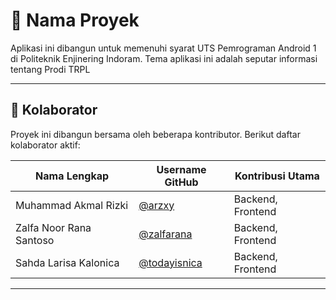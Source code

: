# 📁 Nama Proyek

Aplikasi ini dibangun untuk memenuhi syarat UTS Pemrograman Android 1 di Politeknik Enjinering Indoram. Tema aplikasi ini adalah seputar informasi tentang Prodi TRPL

---

## 👥 Kolaborator

Proyek ini dibangun bersama oleh beberapa kontributor. Berikut daftar kolaborator aktif:

| Nama Lengkap            | Username GitHub                                   | Kontribusi Utama              |
|-------------------------|------------------------------------------------|-------------------------------|
| Muhammad Akmal Rizki    | [@arzxy](https://github.com/arzxy)                 | Backend, Frontend             |
| Zalfa Noor Rana Santoso | [@zalfarana](https://github.com/zalfarana)     | Backend, Frontend             |
| Sahda Larisa Kalonica   | [@todayisnica](https://github.com/todayisnica) | Backend, Frontend             |

---
